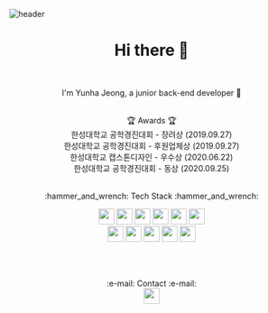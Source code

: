 ![header](https://capsule-render.vercel.app/api?type=wave&color=auto&height=300&section=header&section=footer&text=yunha%20repository📑&fontSize=50)


  

<h1 align="center"" >Hi there 👋</h1><br/>
<p align="center">
I'm Yunha Jeong, a junior back-end developer 🐤 <br/><br/>
</p>

<p align="center">
    🏆 Awards 🏆<br/>
한성대학교 공학경진대회 - 장려상 (2019.09.27) <br/>
한성대학교 공학경진대회 - 후원업체상 (2019.09.27) <br/>
한성대학교 캡스톤디자인 - 우수상 (2020.06.22) <br/>
한성대학교 공학경진대회 - 동상 (2020.09.25) <br/><br/>
</p>
<p align="center">
 ​:hammer_and_wrench:​ Tech Stack ​:hammer_and_wrench:​  <br/>
</p>
<p align="center"> 
<img src="https://img.shields.io/badge/Java-007396?style=flat-square&logo=Java&logoColor=white" height="28"/>
<img src="https://img.shields.io/badge/JavaScript-F7DF1E?style=flat-square&logo=JavaScript&logoColor=white" height="28"/>
<img src="https://img.shields.io/badge/HTML5-E34F26?style=flat-square&logo=HTML5&logoColor=white" height="28"/>  
<img src="https://img.shields.io/badge/Spring-88CE02?style=flat-square&logo=Spring&logoColor=white" height="28"/>
<img src="https://img.shields.io/badge/SpringBoot-6DB33F?style=flat-square&logo=Spring&logoColor=white" height="28"/>
<img src="https://img.shields.io/badge/Docker-2496ED?style=flat-square&logo=Docker&logoColor=white" height="28"/> <br/>
<img src="https://img.shields.io/badge/MySQL-4479A1?style=flat-square&logo=MySQL&logoColor=white" height="28"/>
<img src="https://img.shields.io/badge/MariaDB-003545?style=flat-square&logo=MariaDB&logoColor=white" height="28"/>
<img src="https://img.shields.io/badge/Android-3DDC84?style=flat-square&logo=Android&logoColor=white" height="28"/>
<img src="https://img.shields.io/badge/Linux-FCC624?style=flat-square&logo=Linux&logoColor=white" height="28"/>
<img src="https://img.shields.io/badge/Node.js-339933?style=flat-square&logo=Node.js&logoColor=white" height="28"/>
</p><br/><br/>

<p align="center">
 ​:e-mail:​ Contact ​:e-mail:​<br/>
<img src="https://img.shields.io/badge/Gmail-EA4335?style=flat-square&logo=Gmail&logoColor=white" height="28"/>
</p>

<!--
**yunhaDevGit/yunhaDevGit** is a ✨ _special_ ✨ repository because its `README.md` (this file) appears on your GitHub profile.

Here are some ideas to get you started:

- 🔭 I’m currently working on ...
- 🌱 I’m currently learning ...
- 👯 I’m looking to collaborate on ...
- 🤔 I’m looking for help with ...
- 💬 Ask me about ...
- 📫 How to reach me: ...
- 😄 Pronouns: ...
- ⚡ Fun fact: ...
-->
